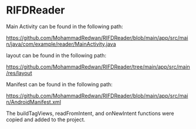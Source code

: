 # RIFDReader




Main Activity can be found in the following path:

https://github.com/MohammadRedwan/RIFDReader/blob/main/app/src/main/java/com/example/reader/MainActivity.java

layout can be found in the following path:

https://github.com/MohammadRedwan/RIFDReader/tree/main/app/src/main/res/layout

Manifest can be found in the following path:

https://github.com/MohammadRedwan/RIFDReader/blob/main/app/src/main/AndroidManifest.xml

The buildTagViews, readFromIntent, and onNewIntent functions were copied and added to the project.
